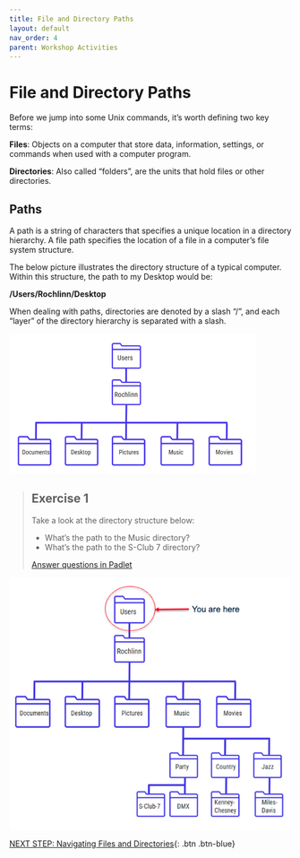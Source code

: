 ```yaml
---
title: File and Directory Paths
layout: default
nav_order: 4
parent: Workshop Activities
---
```



# File and Directory Paths

Before we jump into some Unix commands, it’s worth defining two key
terms:

**Files**: Objects on a computer that store data, information, settings,
or commands when used with a computer program.

**Directories**: Also called “folders”, are the units that hold files or
other directories.

## Paths

A path is a string of characters that specifies a unique location in a
directory hierarchy. A file path specifies the location of a file in a
computer’s file system structure.

The below picture illustrates the directory structure of a typical
computer. Within this structure, the path to my Desktop would be:

**/Users/Rochlinn/Desktop**

When dealing with paths, directories are denoted by a slash “/”, and
each “layer” of the directory hierarchy is separated with a slash.

<img src="images/path1.png" height="250" />

> ## **Exercise 1**
>
> Take a look at the directory structure below:
>
> *  What’s the path to the Music directory?
> *  What’s the path to the S-Club 7 directory?
>
><a href="https://padlet.com/nickrochlin/unix-exercise-1-20n5h6wvprgldkna" target="_blank">Answer questions in Padlet</a>


<img src="images/path-exercise.png" height="450" />

<br>

[NEXT STEP: Navigating Files and Directories](navigating-files-directories.html){: .btn .btn-blue}


